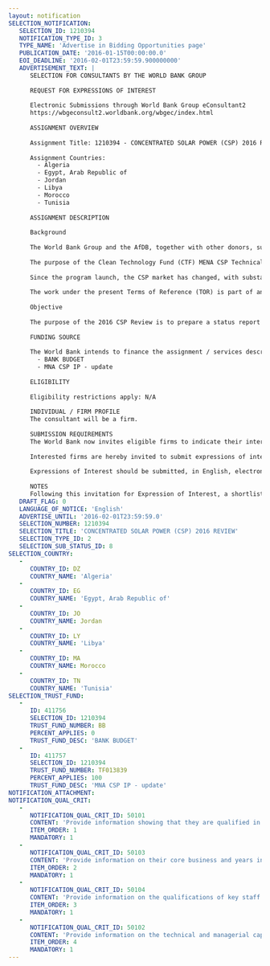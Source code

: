 ```yaml
---
layout: notification
SELECTION_NOTIFICATION: 
   SELECTION_ID: 1210394
   NOTIFICATION_TYPE_ID: 3
   TYPE_NAME: 'Advertise in Bidding Opportunities page'
   PUBLICATION_DATE: '2016-01-15T00:00:00.0'
   EOI_DEADLINE: '2016-02-01T23:59:59.900000000'
   ADVERTISEMENT_TEXT: |
      SELECTION FOR CONSULTANTS BY THE WORLD BANK GROUP
      
      REQUEST FOR EXPRESSIONS OF INTEREST
      
      Electronic Submissions through World Bank Group eConsultant2
      https://wbgeconsult2.worldbank.org/wbgec/index.html
      
      ASSIGNMENT OVERVIEW
      
      Assignment Title: 1210394 - CONCENTRATED SOLAR POWER (CSP) 2016 REVIEW
      
      Assignment Countries:
        - Algeria
        - Egypt, Arab Republic of
        - Jordan
        - Libya
        - Morocco
        - Tunisia
      
      ASSIGNMENT DESCRIPTION
      
      Background 
      
      The World Bank Group and the AfDB, together with other donors, such as the EIB, AFD, KfW/BMU, and the EC, have worked together to accelerate CSP deployment in the MENA region, using concessional financing available from the Clean Technology Fund (CTF). The CTFs MENA CSP Investment Plan (CTF MENA CSP IP), which was endorsed in December 2009, updated in November 2010 and revised in May 2013 and June 2014, aims to mobilize nearly US$ 5 billion (including US$553 million from the CTF) to accelerate the deployment of CSP projects in Algeria, Morocco, Egypt, Tunisia, Jordan, Libya and possibly other MENA countries.  Despite slow progress on some projects, the MENA region has been at the forefront of the CSP technology deployment, thanks in large part to the successful launch the world-renowned 500 MW Noor-Ouarzazate solar complex in Morocco-- the largest CSP plant in the world. The MENA region, led by Morocco and Saudi Arabia, wants to remain a key player in a rapidly evolving market, reaping the benefits of technology improvements, cost reductions and derived socio-economic impacts.
      
      The purpose of the Clean Technology Fund (CTF) MENA CSP Technical Assistance (CTF MENA CSP TA) Program, approved in July 2014, is to accelerate the implementation of the CTF MENA CSP IP and to ensure that associated social and economic benefits are fully achieved. The program aims to support the implementation of the CTF MENA CSP IP through improvement in regulatory and policy frameworks, assistance in project identification, development and preparation, support for the creation of ecosystems that attract investors in related products, equipment and services and capacity reinforcement in participating countries. By doing so, the CTF MENA CSP TA promotes strong local contribution and technology transfer, thereby improving the economic viability of CSP and ensuring that CSP development benefits the local population.
      
      Since the program launch, the CSP market has changed, with substantial cost reductions induced by large scale development in some regions of the world, and the situation in the participating countries has evolved, with Morocco moving forward swiftly to implement the 500 MW Noor-Ouarzazate plant, while the other participating countries are at a standstill. The changes in the CSP landscape make the technology increasingly attractive due to the thermal storage that it brings into the power system, as a complement to variable decentralised renewable energy technology, for those countries that aim at mastering the integration of higher shares of renewables into their power systems and attract low cost financing, in particular as part of the increasing climate finance flows to developing countries. Moreover, several of the participating countries are returning to political stability and are initiating low carbon programs, as indicated in their Intended Nationally Determined Contributions (INDC), where CSP figures prominently. Now is the time when the CTF MENA CSP TA can make a difference and give a boost to the full MENA CSP program, not only to the benefits of the MENA region, but also to all the countries that are initiating low carbon programs where CSP is playing a key role.
      
      The work under the present Terms of Reference (TOR) is part of an Action Plan to accelerate implementation of the CTF MENA CSP TA. The Action Plan aims at implementing the CTF MENA CSP TA in a doable and pragmatic way, including leveraging other initiatives, in order to provide the desired benefits to the participating countries, but also globally to all countries considering the use of CSP technology as part of their climate mitigation plans. Several studies and consulting activities will be undertaken under the Action Plan. The first one, which is the subject of the present TORs, is to update the knowledge on the status of the CSP industry and technology development over the last two years, to steer the whole program in the right direction.
      
      Objective
      
      The purpose of the 2016 CSP Review is to prepare a status report on the CSP technology, market and industry, covering all segments (and not just the large-scale plants), updating previous studies dating back to 2013 to reflect recent market developments, policy changes and climate change mitigation commitments following COP21trends briefly discussed in the background section. It will thus guide the work of the whole CTF MENA CSP TA, helping to focus on activities that are the most likely to have an impact on the ground.
      
      FUNDING SOURCE
      
      The World Bank intends to finance the assignment / services described below under the following trust fund(s):
        - BANK BUDGET
        - MNA CSP IP - update
      
      ELIGIBILITY
      
      Eligibility restrictions apply: N/A
      
      INDIVIDUAL / FIRM PROFILE
      The consultant will be a firm. 
      
      SUBMISSION REQUIREMENTS
      The World Bank now invites eligible firms to indicate their interest in providing the services.  Interested firms must provide information indicating that they are qualified to perform the services (brochures, description of similar assignments, experience in similar conditions, availability of appropriate skills among staff, etc. for firms; CV and cover letter for individuals).  Please note that the total size of all attachments should be less than 5MB.  Consultants may associate to enhance their qualifications.
      
      Interested firms are hereby invited to submit expressions of interest.
      
      Expressions of Interest should be submitted, in English, electronically through World Bank Group eTendering (https://wbgeconsult2.worldbank.org/wbgec/index.html)
      
      NOTES
      Following this invitation for Expression of Interest, a shortlist of qualified firms will be formally invited to submit proposals.  Shortlisting and selection will be subject to the availability of funding.
   DRAFT_FLAG: 0
   LANGUAGE_OF_NOTICE: 'English'
   ADVERTISE_UNTIL: '2016-02-01T23:59:59.0'
   SELECTION_NUMBER: 1210394
   SELECTION_TITLE: 'CONCENTRATED SOLAR POWER (CSP) 2016 REVIEW'
   SELECTION_TYPE_ID: 2
   SELECTION_SUB_STATUS_ID: 8
SELECTION_COUNTRY: 
   - 
      COUNTRY_ID: DZ
      COUNTRY_NAME: 'Algeria'
   - 
      COUNTRY_ID: EG
      COUNTRY_NAME: 'Egypt, Arab Republic of'
   - 
      COUNTRY_ID: JO
      COUNTRY_NAME: Jordan
   - 
      COUNTRY_ID: LY
      COUNTRY_NAME: 'Libya'
   - 
      COUNTRY_ID: MA
      COUNTRY_NAME: Morocco
   - 
      COUNTRY_ID: TN
      COUNTRY_NAME: 'Tunisia'
SELECTION_TRUST_FUND: 
   - 
      ID: 411756
      SELECTION_ID: 1210394
      TRUST_FUND_NUMBER: BB
      PERCENT_APPLIES: 0
      TRUST_FUND_DESC: 'BANK BUDGET'
   - 
      ID: 411757
      SELECTION_ID: 1210394
      TRUST_FUND_NUMBER: TF013839
      PERCENT_APPLIES: 100
      TRUST_FUND_DESC: 'MNA CSP IP - update'
NOTIFICATION_ATTACHMENT: 
NOTIFICATION_QUAL_CRIT: 
   - 
      NOTIFICATION_QUAL_CRIT_ID: 50101
      CONTENT: 'Provide information showing that they are qualified in the field of the assignment.'
      ITEM_ORDER: 1
      MANDATORY: 1
   - 
      NOTIFICATION_QUAL_CRIT_ID: 50103
      CONTENT: 'Provide information on their core business and years in business.'
      ITEM_ORDER: 2
      MANDATORY: 1
   - 
      NOTIFICATION_QUAL_CRIT_ID: 50104
      CONTENT: 'Provide information on the qualifications of key staff.'
      ITEM_ORDER: 3
      MANDATORY: 1
   - 
      NOTIFICATION_QUAL_CRIT_ID: 50102
      CONTENT: 'Provide information on the technical and managerial capabilities of the firm.'
      ITEM_ORDER: 4
      MANDATORY: 1
---
```

